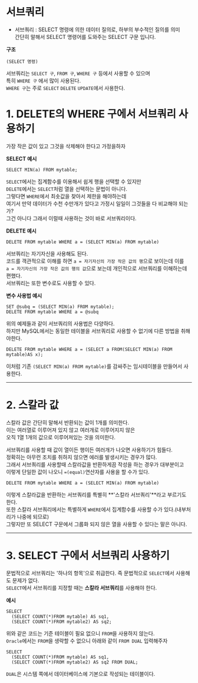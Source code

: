 서브쿼리
=======================
* 서브쿼리 : SELECT 명령에 의한 데이터 질의로, 하부의 부수적인 질의를 의미  
간단히 말해서 SELECT 명령어를 도와주는 SELECT 구문 입니다.    
  
**구조**
```
(SELECT 명령)
```
서브쿼리는 ```SELECT 구```, ```FROM 구```, ```WHERE 구``` 등에서 사용할 수 있으며  
특히 ```WHERE 구``` 에서 많이 사용된다.  
```WHERE 구```는 주로 ```SELECT``` ```DELETE``` ```UPDATE```에서 사용한다.

# 1. DELETE의 WHERE 구에서 서브쿼리 사용하기
가장 작은 값이 있고 그것을 삭제해야 한다고 가정을하자  
  
**SELECT 예시**
```
SELECT MIN(a) FROM mytable;
```
```SELECT```에서는 집계함수를 이용해서 쉽게 행을 선택할 수 있지만  
```DELETE```에서는 ```SELECT```처럼 열을 선택하는 문법이 아니다.    
그렇다면 ```WHERE```에서 최솟값을 찾아서 제한을 해야하는데    
여기서 만약 데이터가 수천 수만개가 있다고 가정시 일일이 그것들을 다 비교해야 되는가?    
그건 아니다 그래서 이럴때 사용하는 것이 바로 서브쿼리이다.     
  
**DELETE 예시**
```
DELETE FROM mytable WHERE a = (SELECT MIN(a) FROM mytable)
``` 
서브쿼리는 자기자신을 사용해도 된다.    
코드를 객관적으로 이해를 하면 ```a = 자기자신의 가장 작은 값의 행```으로 보이는데 이를    
```a = 자기자신의 가장 작은 값의 행의 값```으로 보는데 개인적으로 서브쿼리를 이해하는데 편했다.      
서브쿼리는 또한 변수로도 사용할 수 있다.  
     
**변수 사용법 예시**
```
SET @subq = (SELECT MIN(a) FROM mytable);
DELETE FROM mytable WHERE a = @subq
```

위의 예제들과 같이 서브쿼리의 사용법은 다양하다.   
하지만 MySQL에서는 동일한 테이블을 서브쿼리로 사용할 수 없기에 다른 방법을 취해야한다.     
```
DELETE FROM mytable WHERE a = (SELECT a FROM(SELECT MIN(a) FROM mytable)AS x);
```
이처럼 기존 ```(SELECT MIN(a) FROM mytable)```를 감싸주는 임시테이블을 만들어서 사용한다.    
  
***
# 2. 스칼라 값
스칼라 값은 간단히 말해서 반환되는 값이 1개를 의미한다.    
이는 여러열로 이루어져 있지 않고 여러개로 이루어지지 않은    
오직 1열 1개의 값으로 이루어져있는 것을 의미한다.    
  
서브쿼리를 사용할 때 값이 열이든 행이든 여러개가 나오면 사용하기가 힘들다.    
정확히는 아무런 조치를 취하지 않으면 에러를 발생시키는 경우가 많다.    
그래서 서브쿼리를 사용할때 스칼라값을 반환하게끔 작성을 하는 경우가 대부분이고    
이렇게 단일한 값이 나오니 ```=(equal)```연산자를 사용을 할 수가 있다.  
```
DELETE FROM mytable WHERE a = (SELECT MIN(a) FROM mytable)
```
이렇게 스칼라값을 반환하는 서브쿼리를 특별히 **'스칼라 서브쿼리'**라고 부르기도 한다.  
또한 스칼라 서브쿼리에서는 특별하게 ```WHERE```에서 집계함수를 사용할 수가 있다.(내부처리가 나중에 되므로)  
그렇지만 또 SELECT 구문에서 그룹화 되지 않은 열을 사용할 수 있다는 말은 아니다.  
  
***
# 3. SELECT 구에서 서브쿼리 사용하기
문법적으로 서브쿼리는 '하나의 항목'으로 취급한다. 즉 문법적으로 ```SELECT```에서 사용해도 문제가 없다.  
```SELECT```에서 서브쿼리를 지정할 때는 **스칼라 서브쿼리**를 사용해야 한다.

**예시**
```
SELECT 
  (SELECT COUNT(*)FROM mytable) AS sq1,
  (SELECT COUNT(*)FROM mytable2) AS sq2;
```
위와 같은 코드는 기준 테이블이 필요 없으니 ```FROM```을 사용하지 않는다.  
```Oracle```에서는 ```FROM```을 생략할 수 없으니 아래와 같이 ```FROM DUAL``` 입력해주자
```
SELECT 
  (SELECT COUNT(*)FROM mytable) AS sq1,
  (SELECT COUNT(*)FROM mytable2) AS sq2 FROM DUAL;
```
```DUAL```은 시스템 쪽에서 데이터베이스에 기본으로 작성되는 테이블이다.  

